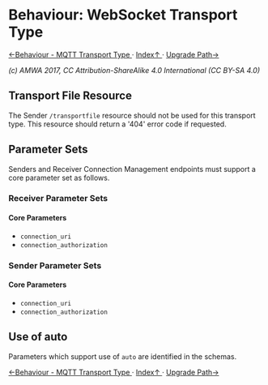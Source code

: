 # Behaviour: WebSocket Transport Type
[←Behaviour - MQTT Transport Type ](4.2._Behaviour_-_MQTT_Transport_Type.md) · [ Index↑ ](..) · [Upgrade Path→](5.0._Upgrade_Path.md)

_(c) AMWA 2017, CC Attribution-ShareAlike 4.0 International (CC BY-SA 4.0)_

## Transport File Resource

The Sender `/transportfile` resource should not be used for this transport type. This resource should return a '404' error code if requested.

## Parameter Sets
Senders and Receiver Connection Management endpoints must support a core parameter set as follows.

### Receiver Parameter Sets

#### Core Parameters
*   `connection_uri`
*   `connection_authorization`

### Sender Parameter Sets

#### Core Parameters
*   `connection_uri`
*   `connection_authorization`

## Use of auto
Parameters which support use of `auto` are identified in the schemas.

[←Behaviour - MQTT Transport Type ](4.2._Behaviour_-_MQTT_Transport_Type.md) · [ Index↑ ](..) · [Upgrade Path→](5.0._Upgrade_Path.md)
